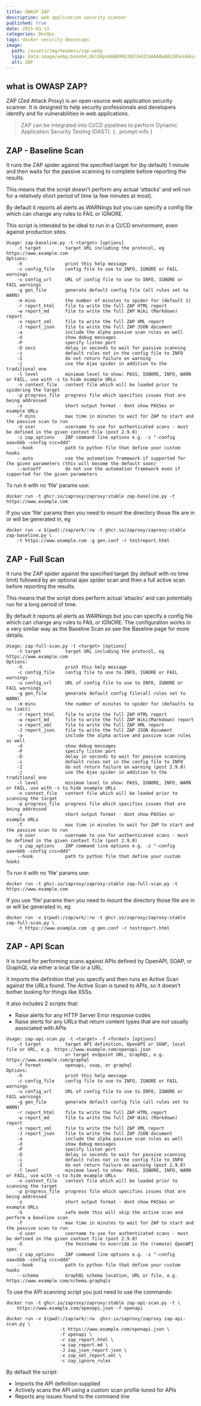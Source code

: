 ```yaml
---
title: OWASP ZAP 
description: web application security scanner
published: true
date: 2025-03-13
categories: DevOps
tags: docker security devsecops
image:
  path: /assets/img/headers/zap.webp
  lqip: data:image/webp;base64,UklGRpoAAABXRUJQVlA4II4AAABwBACdASoUAAsAPpE6l0eloyIhMAgAsBIJYwCsAYte7LtwJnVnD6fp+fhueAD++ZmuKwPpZGqPG/iaX2sxiSXrblGmfLEZWPAfAlrj0shK9+QvSmwTrlX/i9pvfj+f5RzU5nvxxhcb/nMDnO046fEGO2ouAREuMqi2Ie9+rXwdw5aF2KfBQVQUaxOcOAAA
  alt: ZAP
---
```


## what is OWASP ZAP?
ZAP (Zed Attack Proxy) is an open-source web application security scanner. It is designed to help security professionals and developers identify and fix vulnerabilities in web applications.

> ZAP can be integrated into CI/CD pipelines to perform Dynamic Application Security Testing (DAST).
{: .prompt-info }

## ZAP - Baseline Scan

It runs the ZAP spider against the specified target for (by default) 1 minute and then waits for the passive scanning to complete before reporting the results.

This means that the script doesn’t perform any actual ‘attacks’ and will run for a relatively short period of time (a few minutes at most).

By default it reports all alerts as WARNings but you can specify a config file which can change any rules to FAIL or IGNORE.

This script is intended to be ideal to run in a CI/CD environment, even against production sites.

```
Usage: zap-baseline.py -t <target> [options]
    -t target         target URL including the protocol, eg https://www.example.com
Options:
    -h                print this help message
    -c config_file    config file to use to INFO, IGNORE or FAIL warnings
    -u config_url     URL of config file to use to INFO, IGNORE or FAIL warnings
    -g gen_file       generate default config file (all rules set to WARN)
    -m mins           the number of minutes to spider for (default 1)
    -r report_html    file to write the full ZAP HTML report
    -w report_md      file to write the full ZAP Wiki (Markdown) report
    -x report_xml     file to write the full ZAP XML report
    -J report_json    file to write the full ZAP JSON document
    -a                include the alpha passive scan rules as well
    -d                show debug messages
    -P                specify listen port
    -D secs           delay in seconds to wait for passive scanning 
    -i                default rules not in the config file to INFO
    -I                do not return failure on warning
    -j                use the Ajax spider in addition to the traditional one
    -l level          minimum level to show: PASS, IGNORE, INFO, WARN or FAIL, use with -s to hide example URLs
    -n context_file   context file which will be loaded prior to spidering the target
    -p progress_file  progress file which specifies issues that are being addressed
    -s                short output format - dont show PASSes or example URLs
    -T mins           max time in minutes to wait for ZAP to start and the passive scan to run
    -U user           username to use for authenticated scans - must be defined in the given context file (post 2.9.0)
    -z zap_options    ZAP command line options e.g. -z "-config aaa=bbb -config ccc=ddd"
    --hook            path to python file that define your custom hooks
    --auto            use the automation framework if supported for the given parameters (this will become the default soon)
    --autooff         do not use the automation framework even if supported for the given parameters
```

To run it with no ‘file’ params use:
```shell
docker run -t ghcr.io/zaproxy/zaproxy:stable zap-baseline.py -t https://www.example.com
```
If you use ‘file’ params then you need to mount the directory those file are in or will be generated in, eg
```shell
docker run -v $(pwd):/zap/wrk/:rw -t ghcr.io/zaproxy/zaproxy:stable zap-baseline.py \
    -t https://www.example.com -g gen.conf -r testreport.html
```
## ZAP - Full Scan

It runs the ZAP spider against the specified target (by default with no time limit) followed by an optional ajax spider scan and then a full active scan before reporting the results.

This means that the script does perform actual ‘attacks’ and can potentially run for a long period of time.

By default it reports all alerts as WARNings but you can specify a config file which can change any rules to FAIL or IGNORE. The configuration works in a very similar way as the Baseline Scan so see the Baseline page for more details.

```
Usage: zap-full-scan.py -t <target> [options]
    -t target         target URL including the protocol, eg https://www.example.com
Options:
    -h                print this help message
    -c config_file    config file to use to INFO, IGNORE or FAIL warnings
    -u config_url     URL of config file to use to INFO, IGNORE or FAIL warnings
    -g gen_file       generate default config file(all rules set to WARN)
    -m mins           the number of minutes to spider for (defaults to no limit)
    -r report_html    file to write the full ZAP HTML report
    -w report_md      file to write the full ZAP Wiki(Markdown) report
    -x report_xml     file to write the full ZAP XML report
    -J report_json    file to write the full ZAP JSON document
    -a                include the alpha active and passive scan rules as well
    -d                show debug messages
    -P                specify listen port
    -D                delay in seconds to wait for passive scanning 
    -i                default rules not in the config file to INFO
    -I                do not return failure on warning (post 2.9.0)
    -j                use the Ajax spider in addition to the traditional one
    -l level          minimum level to show: PASS, IGNORE, INFO, WARN or FAIL, use with -s to hide example URLs
    -n context_file   context file which will be loaded prior to scanning the target
    -p progress_file  progress file which specifies issues that are being addressed
    -s                short output format - dont show PASSes or example URLs
    -T                max time in minutes to wait for ZAP to start and the passive scan to run
    -U user           username to use for authenticated scans - must be defined in the given context file (post 2.9.0)
    -z zap_options    ZAP command line options e.g. -z "-config aaa=bbb -config ccc=ddd"
    --hook            path to python file that define your custom hooks
```

To run it with no ‘file’ params use:
```shell
docker run -t ghcr.io/zaproxy/zaproxy:stable zap-full-scan.py -t https://www.example.com
```

If you use ‘file’ params then you need to mount the directory those file are in or will be generated in, eg
```shell
docker run -v $(pwd):/zap/wrk/:rw -t ghcr.io/zaproxy/zaproxy:stable zap-full-scan.py \
    -t https://www.example.com -g gen.conf -r testreport.html
```

## ZAP - API Scan

It is tuned for performing scans against APIs defined by OpenAPI, SOAP, or GraphQL via either a local file or a URL.

It imports the definition that you specify and then runs an Active Scan against the URLs found. The Active Scan is tuned to APIs, so it doesn’t bother looking for things like XSSs.

It also includes 2 scripts that:
- Raise alerts for any HTTP Server Error response codes
- Raise alerts for any URLs that return content types that are not usually associated with APIs

```
Usage: zap-api-scan.py -t <target> -f <format> [options]
    -t target         target API definition, OpenAPI or SOAP, local file or URL, e.g. https://www.example.com/openapi.json
                      or target endpoint URL, GraphQL, e.g. https://www.example.com/graphql
    -f format         openapi, soap, or graphql
Options:
    -h                print this help message
    -c config_file    config file to use to INFO, IGNORE or FAIL warnings
    -u config_url     URL of config file to use to INFO, IGNORE or FAIL warnings
    -g gen_file       generate default config file (all rules set to WARN)
    -r report_html    file to write the full ZAP HTML report
    -w report_md      file to write the full ZAP Wiki (Markdown) report
    -x report_xml     file to write the full ZAP XML report
    -J report_json    file to write the full ZAP JSON document
    -a                include the alpha passive scan rules as well
    -d                show debug messages
    -P                specify listen port
    -D                delay in seconds to wait for passive scanning 
    -i                default rules not in the config file to INFO
    -I                do not return failure on warning (post 2.9.0)
    -l level          minimum level to show: PASS, IGNORE, INFO, WARN or FAIL, use with -s to hide example URLs
    -n context_file   context file which will be loaded prior to scanning the target
    -p progress_file  progress file which specifies issues that are being addressed
    -s                short output format - dont show PASSes or example URLs
    -S                safe mode this will skip the active scan and perform a baseline scan
    -T                max time in minutes to wait for ZAP to start and the passive scan to run
    -U user           username to use for authenticated scans - must be defined in the given context file (post 2.9.0)
    -O                the hostname to override in the (remote) OpenAPI spec
    -z zap_options    ZAP command line options e.g. -z "-config aaa=bbb -config ccc=ddd"
    --hook            path to python file that define your custom hooks
    --schema          GraphQL schema location, URL or file, e.g. https://www.example.com/schema.graphqls
```

To use the API scanning script you just need to use the commands:

```shell
docker run -t ghcr.io/zaproxy/zaproxy:stable zap-api-scan.py -t \  
    https://www.example.com/openapi.json -f openapi  
```

```shell
docker run -v $(pwd):/zap/wrk/:rw  ghcr.io/zaproxy/zaproxy zap-api-scan.py \
                    -t https://www.example.com/openapi.json \
                    -f openapi \
                    -r zap_report.html \
                    -w zap_report.md \
                    -J zap_json_report.json \
                    -x zap_xml_report.xml \
                    -c zap_ignore_rules
```

By default the script:
- Imports the API definition supplied
- Actively scans the API using a custom scan profile tuned for APIs
- Reports any issues found to the command line